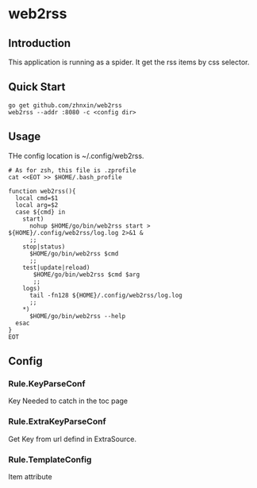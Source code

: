 # web2rss

## Introduction

This application is running as a spider. It get the rss items by css selector.

## Quick Start
```
go get github.com/zhnxin/web2rss
web2rss --addr :8080 -c <config dir>
```

## Usage

THe config location is ~/.config/web2rss.

```
# As for zsh, this file is .zprofile
cat <<EOT >> $HOME/.bash_profile

function web2rss(){
  local cmd=$1
  local arg=$2
  case ${cmd} in
    start)
      nohup $HOME/go/bin/web2rss start > ${HOME}/.config/web2rss/log.log 2>&1 &
      ;;
    stop|status)
      $HOME/go/bin/web2rss $cmd
      ;;
    test|update|reload)
       $HOME/go/bin/web2rss $cmd $arg
       ;;
    logs)
      tail -fn128 ${HOME}/.config/web2rss/log.log
      ;;
    *)
      $HOME/go/bin/web2rss --help
  esac
}
EOT
```

## Config

### Rule.KeyParseConf
Key Needed to catch in the toc page
### Rule.ExtraKeyParseConf
Get Key from url defind in ExtraSource.
### Rule.TemplateConfig
Item attribute